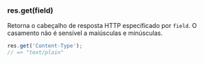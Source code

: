 <h3 id='res.get'>res.get(field)</h3>

Retorna o cabeçalho de resposta HTTP especificado por `field`. O casamento não é sensível a maiúsculas e minúsculas.

~~~js
res.get('Content-Type');
// => "text/plain"
~~~
